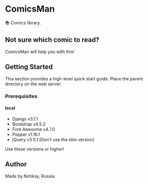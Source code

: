 # ComicsMan
📚 Comics library.

## Not sure which comic to read?
ComicsMan will help you with this!

## Getting Started
This section provides a high-level quick start guide.
Place the parent directory on the web server.

### Prerequisites
#### local
- Django v3.1.1
- Bootstrap v4.5.2
- Font Awesome v4.7.0
- Popper v1.16.1
- jQuery v3.5.1 (Don't use the slim version)

Use these versions or higher!

## Author
Made by Notikay, Russia.